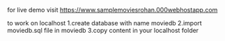 for live demo visit  https://www.samplemoviesrohan.000webhostapp.com 


to work on localhost 
1.create database with name moviedb
2.import moviedb.sql file in moviedb
3.copy content in your localhost folder